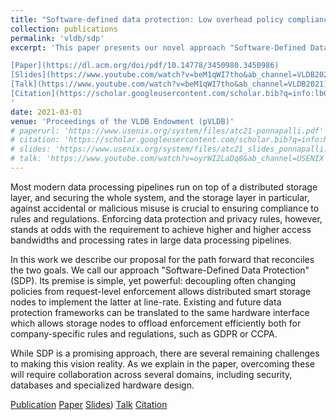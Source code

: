 ```yaml
---
title: "Software-defined data protection: Low overhead policy compliance is within reach!"
collection: publications
permalink: 'vldb/sdp'
excerpt: 'This paper presents our novel approach "Software-Defined Data Protection" (SDP). Its simple, yet powerful premise is to decouple often changing policies from request-level enforcement to allow distributed smart storage nodes to implement the latter at line-rate. Existing and future data protection frameworks can be translated to the same hardware interface which allows storage nodes to offload enforcement efficiently both for company-specific rules and regulations, such as GDPR or CCPA.\\

[Paper](https://dl.acm.org/doi/pdf/10.14778/3450980.3450986)
[Slides](https://www.youtube.com/watch?v=beM1qWI7tho&ab_channel=VLDB2021))
[Talk](https://www.youtube.com/watch?v=beM1qWI7tho&ab_channel=VLDB2021)
[Citation](https://scholar.googleusercontent.com/scholar.bib?q=info:lbGn4Hm5ml4J:scholar.google.com/&output=citation&scisdr=ClE48TFbEPS13UQVdM0:AFWwaeYAAAAAZekTbM27vjR36aCY7495-eseBnM&scisig=AFWwaeYAAAAAZekTbM6Bbho1Vqw_ns0yEUMuCUE&scisf=4&ct=citation&cd=-1&hl=en)
'
date: 2021-03-01
venue: 'Proceedings of the VLDB Endowment (pVLDB)'
# paperurl: 'https://www.usenix.org/system/files/atc21-ponnapalli.pdf'
# citation: 'https://scholar.googleusercontent.com/scholar.bib?q=info:NIvCRZAdxToJ:scholar.google.com/&output=citation&scisdr=ClE48TFbEPS13UX2tRg:AFWwaeYAAAAAZejwrRjGIK6bzK9zu2owfCzohDg&scisig=AFWwaeYAAAAAZejwrSlgAQcwDgpjj6iKBXWs82U&scisf=4&ct=citation&cd=-1&hl=en'
# slides: 'https://www.usenix.org/system/files/atc21_slides_ponnapalli.pdf'
# talk: 'https://www.youtube.com/watch?v=oyrWI2LaDq8&ab_channel=USENIX'
---
```


Most modern data processing pipelines run on top of a distributed storage layer, and securing the whole system, and the storage layer in particular, against accidental or malicious misuse is crucial to ensuring compliance to rules and regulations. Enforcing data protection and privacy rules, however, stands at odds with the requirement to achieve higher and higher access bandwidths and processing rates in large data processing pipelines.

In this work we describe our proposal for the path forward that reconciles the two goals. We call our approach "Software-Defined Data Protection" (SDP). Its premise is simple, yet powerful: decoupling often changing policies from request-level enforcement allows distributed smart storage nodes to implement the latter at line-rate. Existing and future data protection frameworks can be translated to the same hardware interface which allows storage nodes to offload enforcement efficiently both for company-specific rules and regulations, such as GDPR or CCPA.

While SDP is a promising approach, there are several remaining challenges to making this vision reality. As we explain in the paper, overcoming these will require collaboration across several domains, including security, databases and specialized hardware design.


[Publication](https://dl.acm.org/doi/10.14778/3450980.3450986)
[Paper](https://dl.acm.org/doi/pdf/10.14778/3450980.3450986)
[Slides](https://www.youtube.com/watch?v=beM1qWI7tho&ab_channel=VLDB2021))
[Talk](https://www.youtube.com/watch?v=beM1qWI7tho&ab_channel=VLDB2021)
[Citation](https://scholar.googleusercontent.com/scholar.bib?q=info:lbGn4Hm5ml4J:scholar.google.com/&output=citation&scisdr=ClE48TFbEPS13UQVdM0:AFWwaeYAAAAAZekTbM27vjR36aCY7495-eseBnM&scisig=AFWwaeYAAAAAZekTbM6Bbho1Vqw_ns0yEUMuCUE&scisf=4&ct=citation&cd=-1&hl=en)
